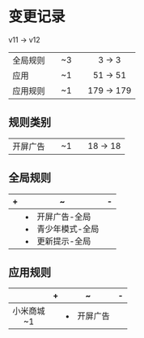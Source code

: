 # 变更记录

v11 -> v12

||||||
|-|:-:|:-:|:-:|:-:|
|全局规则||~3||3 -> 3|
|应用||~1||51 -> 51|
|应用规则||~1||179 -> 179|

## 规则类别

||||||
|-|:-:|:-:|:-:|:-:|
|开屏广告||~1||18 -> 18|

## 全局规则

|+|~|-|
|-|-|-|
||<li>开屏广告-全局<li>青少年模式-全局<li>更新提示-全局||

## 应用规则

||+|~|-|
|:-:|-|-|-|
|小米商城<br>~1||<li>开屏广告||
